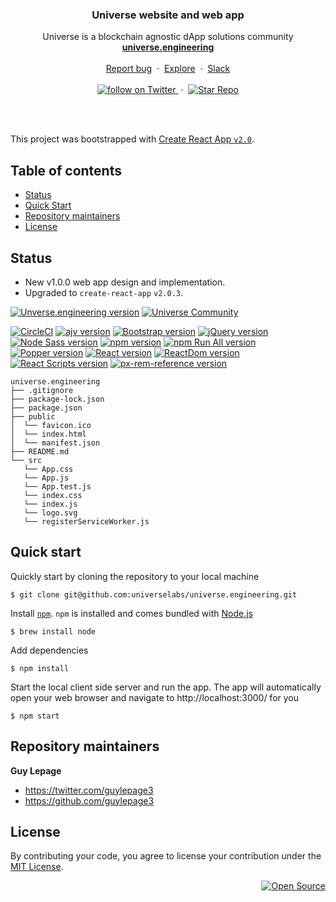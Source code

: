 <div align="center">

  <h3>Universe website and web app</h3>

  <p>
    Universe is a blockchain agnostic dApp solutions community
    <br/>
    <a href="http://universe.engineering"><strong>universe.engineering</strong></a>
    <br/>
    <br/>
    <a href="https://github.com/universelabs/universe.engineering/issues/new">
    Report bug</a>
    &nbsp;&middot;&nbsp;
    <a href="https://github.com/universelabs/">Explore</a>
    &nbsp;&middot;&nbsp;
    <a href="https://join.slack.com/t/universelabs/shared_invite/enQtNDQ0MjY3NDI5MTkwLTIzMWQ4M2U3MGQ3ZDY5MzM5MGQ5ZDM1MDZjNTgwNGI5NDdiNDY4ZDQyNWI2NjEzZmU3NzVmOTYwYzEzYzc1ZDE">Slack</a>
    <br/>
    <br/>
    <a href="https://twitter.com/intent/follow?screen_name=universelabs">
      <img src="https://img.shields.io/twitter/url/https/twitter.com/universelabs.svg?style=social&label=Follow%20%40universelabs&logo=twitter" alt="follow on Twitter">
    </a>
    &nbsp;&middot;&nbsp;
    <a href="https://github.com/universelabs/universe.engineering/stargazers">
      <img src="https://img.shields.io/github/stars/universelabs/universe.engineering.svg?style=social&label=Star&maxAge=2592000" alt="Star Repo">
    </a>
  </p>
</div>

<br/>
<br/>

This project was bootstrapped with [Create React App `v2.0`](https://github.com/facebookincubator/create-react-app).


## Table of contents

- [Status](#status)
- [Quick Start](#quick-start)
- [Repository maintainers](#repository-maintainers)
- [License](#license)


## Status

- New v1.0.0 web app design and implementation.
- Upgraded to `create-react-app` `v2.0.3`.

[![Unverse.engineering version](https://img.shields.io/badge/Universe.engineering-v1.2.0-brightgreen.svg?colorA=212121&colorB=00BB00)](https://github.com/universelabs/universe.engineering)
[![Universe Community](https://img.shields.io/badge/Universe_Community-Slack-purple.svg?colorA=212121&colorB=3f46ad)](https://join.slack.com/t/universelabs/shared_invite/enQtNDQ0MjY3NDI5MTkwLTIzMWQ4M2U3MGQ3ZDY5MzM5MGQ5ZDM1MDZjNTgwNGI5NDdiNDY4ZDQyNWI2NjEzZmU3NzVmOTYwYzEzYzc1ZDE)

[![CircleCI](https://circleci.com/gh/universelabs/universe.engineering/tree/master.svg?style=svg&circle-token=5e387d047256349a4ce582587ca0a5f3ab5a9d44)](https://circleci.com/gh/universelabs/universe.engineering/tree/master)
[![ajv version](https://img.shields.io/badge/ajv-v6.5.4-blue.svg?colorA=212121&colorB=007BFF)](https://www.npmjs.com/package/ajv)
[![Bootstrap version](https://img.shields.io/badge/Bootstrap-v4.1.3-blue.svg?colorA=212121&colorB=007BFF)](https://www.npmjs.com/package/bootstrap)
[![jQuery version](https://img.shields.io/badge/jQuery-v3.3.1-blue.svg?colorA=212121&colorB=007BFF)](https://www.npmjs.com/package/jquery)
[![Node Sass version](https://img.shields.io/badge/Node_Sass-v4.9.3-blue.svg?colorA=212121&colorB=007BFF)](https://www.npmjs.com/package/node-sass)
[![npm version](https://img.shields.io/badge/npm-v6.4.1-blue.svg?colorA=212121&colorB=007BFF)](https://www.npmjs.com/package/npm)
[![npm Run All version](https://img.shields.io/badge/npm_Run_All-v4.1.3-blue.svg?colorA=212121&colorB=007BFF)](https://www.npmjs.com/package/npm-run-all)
[![Popper version](https://img.shields.io/badge/Popper.js-v1.14.4-blue.svg?colorA=212121&colorB=007BFF)](https://www.npmjs.com/package/popper.js)
[![React version](https://img.shields.io/badge/React-v16.5.2-blue.svg?colorA=212121&colorB=007BFF)](https://www.npmjs.com/package/react)
[![ReactDom version](https://img.shields.io/badge/ReactDom-v16.5.2-blue.svg?colorA=212121&colorB=007BFF)](https://www.npmjs.com/package/react-dom)
[![React Scripts version](https://img.shields.io/badge/React_Scripts-v2.0.3-blue.svg?colorA=212121&colorB=007BFF)](https://www.npmjs.com/package/react-scripts)
[![px-rem-reference version](https://img.shields.io/badge/PX--REM_Reference-v1.2.2-blue.svg?colorA=212121&colorB=007BFF)](https://www.npmjs.com/package/px-rem-reference)


```
universe.engineering
├── .gitignore
├── package-lock.json
├── package.json
├── public
│  └── favicon.ico
│  └── index.html
│  └── manifest.json
├── README.md
└── src
   └── App.css
   └── App.js
   └── App.test.js
   └── index.css
   └── index.js
   └── logo.svg
   └── registerServiceWorker.js
```


## Quick start

Quickly start by cloning the repository to your local machine

```
$ git clone git@github.com:universelabs/universe.engineering.git
```

Install [`npm`](https://www.npmjs.com/get-npm). `npm` is installed and comes bundled with [Node.js](https://nodejs.org/en/download/package-manager/)

```
$ brew install node
```

Add dependencies

```
$ npm install
```

Start the local client side server and run the app. The app will automatically open your web browser and navigate to http://localhost:3000/ for you

```
$ npm start
```


## Repository maintainers

**Guy Lepage**
- <https://twitter.com/guylepage3>
- <https://github.com/guylepage3>


## License

By contributing your code, you agree to license your contribution under the [
MIT License](LICENSE.md).

<div align="right">
  <a href="https://opensource.guide/how-to-contribute/#why-contribute-to-open-source">
    <img src="https://badges.frapsoft.com/os/v3/open-source.png?v=103)](https://github.com/ellerbrock/open-source-badges/" alt="Open Source">
  </a>
</div>